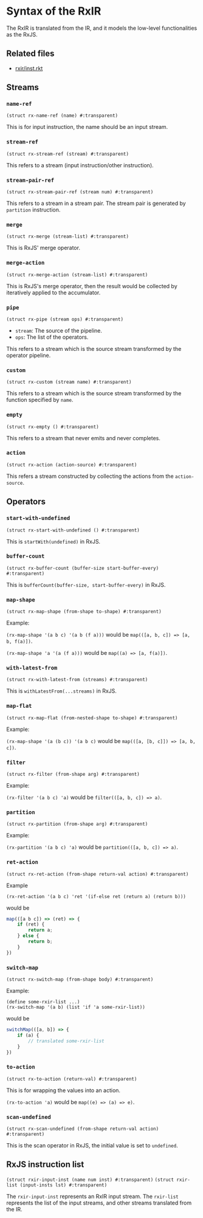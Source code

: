 # Syntax of the RxIR

The RxIR is translated from the IR, and it models the low-level functionalities as the RxJS.

## Related files

- [rxir/inst.rkt](../rxir/inst.rkt)

## Streams

### `name-ref`

`(struct rx-name-ref (name) #:transparent)`

This is for input instruction, the name should be an input stream.

### `stream-ref`

`(struct rx-stream-ref (stream) #:transparent)`

This refers to a stream (input instruction/other instruction).

### `stream-pair-ref`

`(struct rx-stream-pair-ref (stream num) #:transparent)`

This refers to a stream in a stream pair. The stream pair is generated by `partition` instruction.

### `merge`

`(struct rx-merge (stream-list) #:transparent)`

This is RxJS' merge operator.

### `merge-action`

`(struct rx-merge-action (stream-list) #:transparent)`

This is RxJS's merge operator, then the result would be collected by iteratively applied to the accumulator.

### `pipe`

`(struct rx-pipe (stream ops) #:transparent)`

- `stream`: The source of the pipeline.
- `ops`: The list of the operators.

This refers to a stream which is the source stream transformed by the operator pipeline.

### `custom`

`(struct rx-custom (stream name) #:transparent)`

This refers to a stream which is the source stream transformed by the function specified by `name`.

### `empty`

`(struct rx-empty () #:transparent)`

This refers to a stream that never emits and never completes.

### `action`

`(struct rx-action (action-source) #:transparent)`

This refers a stream constructed by collecting the actions from the `action-source`.

## Operators

### `start-with-undefined`

`(struct rx-start-with-undefined () #:transparent)`

This is `startWith(undefined)` in RxJS.

### `buffer-count`

`(struct rx-buffer-count (buffer-size start-buffer-every) #:transparent)`

This is `bufferCount(buffer-size, start-buffer-every)` in RxJS.

### `map-shape`

`(struct rx-map-shape (from-shape to-shape) #:transparent)`

Example:

`(rx-map-shape '(a b c) '(a b (f a)))` would be `map(([a, b, c]) => [a, b, f(a)])`.

`(rx-map-shape 'a '(a (f a)))` would be `map((a) => [a, f(a)])`.

### `with-latest-from`

`(struct rx-with-latest-from (streams) #:transparent)`

This is `withLatestFrom(...streams)` in RxJS.

### `map-flat`

`(struct rx-map-flat (from-nested-shape to-shape) #:transparent)`

Example:

`(rx-map-shape '(a (b c)) '(a b c)` would be `map(([a, [b, c]]) => [a, b, c])`.

### `filter`

`(struct rx-filter (from-shape arg) #:transparent)`

Example:

`(rx-filter '(a b c) 'a)` would be `filter(([a, b, c]) => a)`.

### `partition`

`(struct rx-partition (from-shape arg) #:transparent)`

Example:

`(rx-partition '(a b c) 'a)` would be `partition(([a, b, c]) => a)`.

### `ret-action`

`(struct rx-ret-action (from-shape return-val action) #:transparent)`

Example

```racket
(rx-ret-action '(a b c) 'ret '(if-else ret (return a) (return b)))
```

would be

```javascript
map(([a b c]) => (ret) => {
    if (ret) {
        return a;
    } else {
        return b;
    }
})
```

### `switch-map`

`(struct rx-switch-map (from-shape body) #:transparent)`

Example:

```racket
(define some-rxir-list ...)
(rx-switch-map '(a b) (list 'if 'a some-rxir-list))
```

would be

```javascript
switchMap(([a, b]) => {
    if (a) {
        // translated some-rxir-list
    }
})
```

### `to-action`

`(struct rx-to-action (return-val) #:transparent)`

This is for wrapping the values into an action.

`(rx-to-action 'a)` would be `map((e) => (a) => e)`.

### `scan-undefined`

`(struct rx-scan-undefined (from-shape return-val action) #:transparent)`

This is the scan operator in RxJS, the initial value is set to `undefined`.

## RxJS instruction list

`(struct rxir-input-inst (name num inst) #:transparent)`
`(struct rxir-list (input-insts lst) #:transparent)`

The `rxir-input-inst` represents an RxIR input stream. The `rxir-list` represents the list of the input streams, and other streams translated from the IR.


